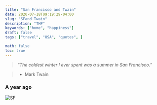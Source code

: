 ```yaml
---
title: "San Francisco and Twain"
date: 2020-07-18T09:19:29-04:00
slug: "SFand Twain"
description: "THP"
keywords: ["home", "happiness"]
draft: false
tags: ["travel", "USA", "quotes", ]

math: false
toc: true
---
```

> *“The coldest winter I ever spent was a summer in San Francisco.”*

> - Mark Twain

<h3>A year ago</h3>

![SF](/75-SF.png)